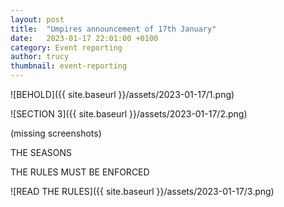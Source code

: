 ```yaml
---
layout: post
title:  "Umpires announcement of 17th January"
date:   2023-01-17 22:01:00 +0100
category: Event reporting
author: trucy
thumbnail: event-reporting
---
```


![BEHOLD]({{ site.baseurl }}/assets/2023-01-17/1.png)

![SECTION 3]({{ site.baseurl }}/assets/2023-01-17/2.png)

(missing screenshots)

THE SEASONS

THE RULES MUST BE ENFORCED

![READ THE RULES]({{ site.baseurl }}/assets/2023-01-17/3.png)
